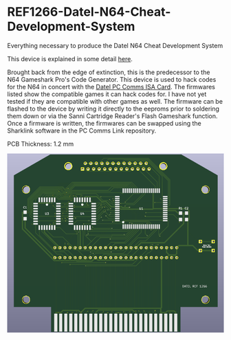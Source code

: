 # REF1266-Datel-N64-Cheat-Development-System
Everything necessary to produce the Datel N64 Cheat Development System

This device is explained in some detail [here](https://www.nesworld.com/n64-dateltrainercart.php).

Brought back from the edge of extinction, this is the predecessor to the N64 Gameshark Pro's Code Generator. This device is used to hack codes for the N64 in concert with the [Datel PC Comms ISA Card](https://github.com/RWeick/REF1190-Datel-PC-Comms-Link-ISA-Card). The firmwares listed show the compatible games it can hack codes for. I have not yet tested if they are compatible with other games as well. The firmware can be flashed to the device by writing it directly to the eeproms prior to soldering them down or via the Sanni Cartridge Reader's Flash Gameshark function. Once a firmware is written, the firmwares can be swapped using the Sharklink software in the PC Comms Link repository.

PCB Thickness: 1.2 mm

![image](https://github.com/RWeick/REF1266-Datel-N64-Cheat-Development-System/blob/main/REF1266.png)
